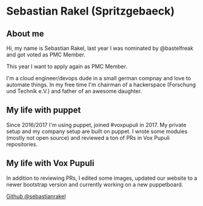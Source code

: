 # Sebastian Rakel (Spritzgebaeck)

## About me

Hi, my name is Sebastian Rakel, last year I was nominated by @bastelfreak and got voted as PMC Member.

This year I want to apply again as PMC Member.

I'm a cloud engineer/devops dude in a small german compnay and love to automate things. 
In my free time I'm chairman of a hackerspace (Forschung und Technik e.V.) and father of an awesome daughter.

## My life with puppet

Since 2016/2017 I'm using puppet, joined #voxpupuli in 2017.
My private setup and my company setup are built on puppet. I wrote some modules (mostly not open source) and reviewed a ton of PRs in Vox Pupuli repositories.

## My life with Vox Pupuli

In addition to reviewing PRs, I edited some images, updated our website to a newer bootstrap version and currently working on a new puppetboard.


[Github @sebastianrakel](https://github.com/sebastianrakel)
